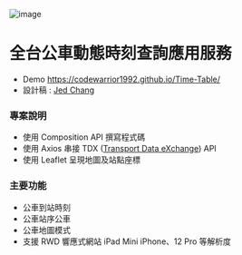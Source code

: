 ![image](https://camo.githubusercontent.com/afc4fed7b63ecbfcc6867782e414d5aace1fc9b89d5e264a514edf7bdc0d1903/68747470733a2f2f696d61676573322e696d67626f782e636f6d2f66612f31642f456865765a7836325f6f2e6a7067)


# 全台公車動態時刻查詢應用服務
* Demo https://codewarrior1992.github.io/Time-Table/
* 設計稿 : [Jed Chang](https://github.com/jedchang)

### 專案說明
* 使用 Composition API 撰寫程式碼
* 使用 Axios 串接 TDX ([Transport Data eXchange](https://tdx.transportdata.tw/)) API
* 使用 Leaflet 呈現地圖及站點座標

### 主要功能
* 公車到站時刻
* 公車站序公車
* 公車地圖模式
* 支援 RWD 響應式網站 iPad Mini iPhone、12 Pro 等解析度
